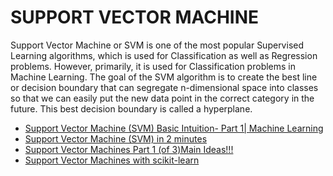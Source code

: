 # SUPPORT VECTOR MACHINE

Support Vector Machine or SVM is one of the most popular Supervised Learning algorithms, which is used for Classification as well as Regression problems. However, primarily, it is used for Classification problems in Machine Learning. The goal of the SVM algorithm is to create the best line or decision boundary that can segregate n-dimensional space into classes so that we can easily put the new data point in the correct category in the future. This best decision boundary is called a hyperplane.

- [Support Vector Machine (SVM) Basic Intuition- Part 1| Machine Learning](https://www.youtube.com/watch?v=H9yACitf-KM)
- [Support Vector Machine (SVM) in 2 minutes](https://www.youtube.com/watch?v=_YPScrckx28)
- [Support Vector Machines Part 1 (of 3)Main Ideas!!!](https://www.youtube.com/watch?v=efR1C6CvhmE)
- [Support Vector Machines with scikit-learn](https://www.coursera.org/projects/support-vector-machines-scikit-learn)
